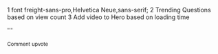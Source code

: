 1 font freight-sans-pro,Helvetica Neue,sans-serif;
2 Trending Questions based on view count
3 Add video to Hero based on loading time

'''

<div >
                    <span>
                        <small><ChatRightQuote size={20}/> Comment</small>
                    </span>
                    <span>
                        <small><BoxArrowInUp size={20}/> upvote</small>
                    </span>
                </div>
